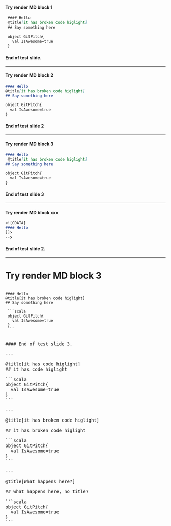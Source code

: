 #### Try render MD block 1

```markdown
 #### Hello
 @title[it has broken code higlight]
 ## Say something here

 object GitPitch{
   val IsAwesome=true
 }
```

#### End of test slide.

---

#### Try render MD block 2

```markdown
#### Hello
@title[it has broken code higlight]
## Say something here

object GitPitch{
  val IsAwesome=true
}
```

#### End of test slide 2

---

#### Try render MD block 3

```markdown
#### Hello
 @title[it has broken code higlight]
## Say something here

object GitPitch{
  val IsAwesome=true
}
```

#### End of test slide 3

---


#### Try render MD block xxx

```markdown
<![CDATA[
#### Hello
]]>
-->
```

#### End of test slide 2.

---

# Try render MD block 3

<pre><code>
#### Hello
@title[it has broken code higlight]
## Say something here

 ```scala
 object GitPitch{
   val IsAwesome=true
 }
 ```
</code><pre>

#### End of test slide 3.

---

@title[it has code higlight]
## it has code higlight

```scala
object GitPitch{
  val IsAwesome=true
}
```

---

@title[it has broken code higlight]

## it has broken code higlight

```scala
object GitPitch{
  val IsAwesome=true
}
```

---

@title[What happens here?]

## what happens here, no title?

```scala
object GitPitch{
  val IsAwesome=true
}
```
